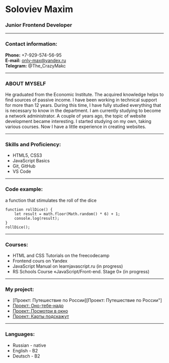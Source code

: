 # Soloviev Maxim


### Junior Frontend Developer

********************

### Contact information:

**Phone:** +7-929-574-56-95\
**E-mail:** only-max@yandex.ru\
**Telegram:** @The_CrazyMakc

****************************

### ABOUT MYSELF

He graduated from the Economic Institute. The acquired knowledge helps to find sources of passive income.
I have been working in technical support for more than 12 years. During this time, I have fully studied everything that is necessary to know in the department. I am currently studying to become a network administrator.
A couple of years ago, the topic of website development became interesting. I started studying on my own, taking various courses. Now I have a little experience in creating websites.

**********************

### Skills and Proficiency:
* HTML5, CSS3
* JavaScript Basics
* Git, GitHub
* VS Code

***********************

### Code example:
a function that stimulates the roll of the dice
``` 
function rollDice() {
    let result = math.floor(Math.random() * 6) + 1;
    console.log(result);
}
rollDice();
```

***************************

### Courses:
* HTML and CSS Tutorials on the freecodecamp
* Frontend cours on Yandex
* JavaScript Manual on learnjavascript.ru (in progress)
* RS Schools Course «JavaScript/Front-end. Stage 0» (in progress)

***************************

### My project:
* [Проект: Путешествие по России][Проект: Путешествие по России"]
* [Проект: Оно-тебе-надо][Проект: Оно-тебе-надо]
* [Проект: Посмотри в окно][Проект: Посмотри в окно]
* [Проект: Карты подскажут][Проект: Карты подскажут]

************************

### Languages:
* Russian - native
* English - B2
* Deutsch - B2


[Проект: Путешествие по России]: https://thecrazymakc.github.io/russian-travel/ "Проект: Путешествие по России"
[Проект: Оно-тебе-надо]: https://thecrazymakc.github.io/ono-tebe-nado/ "Проект: Оно-тебе-надо"
[Проект: Посмотри в окно]: https://thecrazymakc.github.io/posmotri_v_okno/ "Проект: Посмотри в окно"
[Проект: Карты подскажут]: https://thecrazymakc.github.io/cards/ "Проект: Карты подскажут"